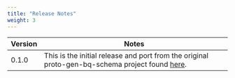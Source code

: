 ```yaml
---
title: "Release Notes"
weight: 3
---
```


| Version | Notes                                                                                                                                                         |
|---------|---------------------------------------------------------------------------------------------------------------------------------------------------------------|
| 0.1.0   | This is the initial release and port from the original proto-gen-bq-schema project found [here](https://github.com/GoogleCloudPlatform/protoc-gen-bq-schema). |
